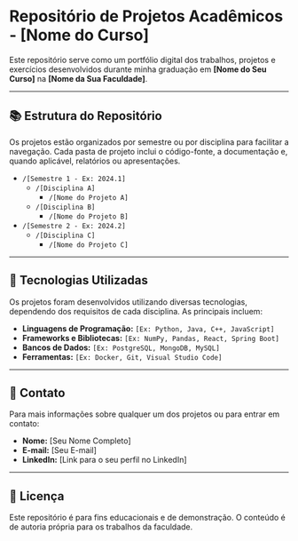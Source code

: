 # Repositório de Projetos Acadêmicos - [Nome do Curso]

Este repositório serve como um portfólio digital dos trabalhos, projetos e exercícios desenvolvidos durante minha graduação em **[Nome do Seu Curso]** na **[Nome da Sua Faculdade]**.

---

## 📚 Estrutura do Repositório

Os projetos estão organizados por semestre ou por disciplina para facilitar a navegação. Cada pasta de projeto inclui o código-fonte, a documentação e, quando aplicável, relatórios ou apresentações.

- `/[Semestre 1 - Ex: 2024.1]`
    - `/[Disciplina A]`
        - `/[Nome do Projeto A]`
    - `/[Disciplina B]`
        - `/[Nome do Projeto B]`
- `/[Semestre 2 - Ex: 2024.2]`
    - `/[Disciplina C]`
        - `/[Nome do Projeto C]`

---

## 🚀 Tecnologias Utilizadas

Os projetos foram desenvolvidos utilizando diversas tecnologias, dependendo dos requisitos de cada disciplina. As principais incluem:

- **Linguagens de Programação:** `[Ex: Python, Java, C++, JavaScript]`
- **Frameworks e Bibliotecas:** `[Ex: NumPy, Pandas, React, Spring Boot]`
- **Bancos de Dados:** `[Ex: PostgreSQL, MongoDB, MySQL]`
- **Ferramentas:** `[Ex: Docker, Git, Visual Studio Code]`

---

## 🤝 Contato

Para mais informações sobre qualquer um dos projetos ou para entrar em contato:

- **Nome:** [Seu Nome Completo]
- **E-mail:** [Seu E-mail]
- **LinkedIn:** [Link para o seu perfil no LinkedIn]

---

## 📄 Licença

Este repositório é para fins educacionais e de demonstração. O conteúdo é de autoria própria para os trabalhos da faculdade.
